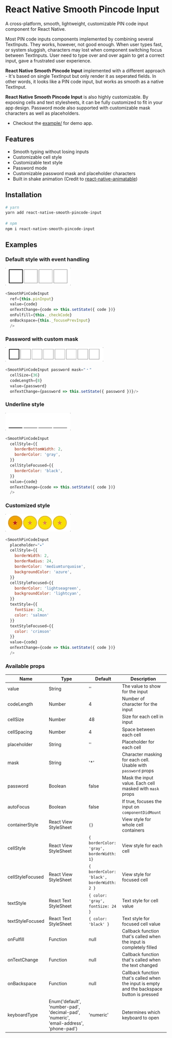 # React Native Smooth Pincode Input

A cross-platform, smooth, lightweight, customizable PIN code input component for React Native.

Most PIN code inputs components implemented by combining several TextInputs. They works, however, not good enough. When user types fast, or system sluggish, characters may lost when component switching focus between TextInputs. User need to type over and over again to get a correct input, gave a frustrated user experience.

**React Native Smooth Pincode Input** implemented with a different approach - It's based on single TextInput but only render it as seperated fields. In other words, it looks like a PIN code input, but works as smooth as a native TextInput.

**React Native Smooth Pincode Input** is also highly customizable. By exposing cells and text stylesheets, it can be fully customized to fit in your app design. Password mode also supported with customizable mask characters as well as placeholders.

- Checkout the [example/](https://github.com/xamous/react-native-smooth-pincode-input/tree/master/example) for demo app.

## Features

- Smooth typing without losing inputs
- Customizable cell style
- Customizable text style
- Password mode
- Customizable password mask and placeholder characters
- Built in shake animation (Credit to [react-native-animatable](https://github.com/oblador/react-native-animatable))

## Installation

```sh
# yarn
yarn add react-native-smooth-pincode-input

# npm
npm i react-native-smooth-pincode-input
```

## Examples

### Default style with event handling
<img src="./demo/default.gif">

```js
<SmoothPinCodeInput
  ref={this.pinInput}
  value={code}
  onTextChange={code => this.setState({ code })}
  onFulfill={this._checkCode}
  onBackspace={this._focusePrevInput}
  />
```

### Password with custom mask
<img src="./demo/password.gif">

```js
<SmoothPinCodeInput password mask="﹡"
  cellSize={36}
  codeLength={8}
  value={password}
  onTextChange={password => this.setState({ password })}/>
```

### Underline style
<img src="./demo/underline.gif">

```js
<SmoothPinCodeInput
  cellStyle={{
    borderBottomWidth: 2,
    borderColor: 'gray',
  }}
  cellStyleFocused={{
    borderColor: 'black',
  }}
  value={code}
  onTextChange={code => this.setState({ code })}
  />
```

### Customized style
<img src="./demo/customize.gif">

```js
<SmoothPinCodeInput
  placeholder="⭑"
  cellStyle={{
    borderWidth: 2,
    borderRadius: 24,
    borderColor: 'mediumturquoise',
    backgroundColor: 'azure',
  }}
  cellStyleFocused={{
    borderColor: 'lightseagreen',
    backgroundColor: 'lightcyan',
  }}
  textStyle={{
    fontSize: 24,
    color: 'salmon'
  }}
  textStyleFocused={{
    color: 'crimson'
  }}
  value={code}
  onTextChange={code => this.setState({ code })}
  />
```

### Available props

| Name             | Type                                                                                  | Default                                    | Description                                                                                 |
| ---------------- | ------------------------------------------------------------------------------------- | ------------------------------------------ | ------------------------------------------------------------------------------------------- |
| value            | String                                                                                | ''                                         | The value to show for the input                                                             |
| codeLength       | Number                                                                                | 4                                          | Number of character for the input                                                           |
| cellSize         | Number                                                                                | 48                                         | Size for each cell in input                                                                 |
| cellSpacing      | Number                                                                                | 4                                          | Space between each cell                                                                     |
| placeholder      | String                                                                                | ''                                         | Placeholder for each cell                                                                   |
| mask             | String                                                                                | '*'                                        | Character masking for each cell. Usable with `password` props                               |
| password         | Boolean                                                                               | false                                      | Mask the input value. Each cell masked with `mask` props                                    |
| autoFocus        | Boolean                                                                               | false                                      | If true, focuses the input on `componentDidMount`                                           |
| containerStyle   | React View StyleSheet                                                                 | `{}`                                       | View style for whole cell containers                                                        |
| cellStyle        | React View StyleSheet                                                                 | `{ borderColor: 'gray', borderWidth: 1}`   | View style for each cell                                                                    |
| cellStyleFocused | React View StyleSheet                                                                 | `{ borderColor: 'black', borderWidth: 2 }` | View style for focused cell                                                                 |
| textStyle        | React Text StyleSheet                                                                 | `{ color: 'gray', fontSize: 24 }`          | Text style for cell value                                                                   |
| textStyleFocused | React Text StyleSheet                                                                 | `{ color: 'black' }`                       | Text style for focused cell value                                                           |
| onFulfill        | Function                                                                              | null                                       | Callback function that's called when the input is completely filled                         |
| onTextChange     | Function                                                                              | null                                       | Callback function that's called when the text changed                                       |
| onBackspace      | Function                                                                              | null                                       | Callback function that's called when the input is empty and the backspace button is pressed |
| keyboardType     | Enum('default', 'number-pad', 'decimal-pad', 'numeric', 'email-address', 'phone-pad') | 'numeric'                                  | Determines which keyboard to open                                                           |